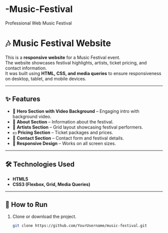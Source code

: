 # -Music-Festival
Professional Web Music Festival
# 🎶 Music Festival Website  

This is a **responsive website** for a Music Festival event.  
The website showcases festival highlights, artists, ticket pricing, and contact information.  
It was built using **HTML, CSS, and media queries** to ensure responsiveness on desktop, tablet, and mobile devices.  

---

## ✨ Features
- 🎥 **Hero Section with Video Background** – Engaging intro with background video.  
- 📝 **About Section** – Information about the festival.  
- 🎤 **Artists Section** – Grid layout showcasing festival performers.  
- 💵 **Pricing Section** – Ticket packages and prices.  
- 📩 **Contact Section** – Contact form and festival details.  
- 📱 **Responsive Design** – Works on all screen sizes.  

---

## 🛠️ Technologies Used
- **HTML5**  
- **CSS3 (Flexbox, Grid, Media Queries)**  

---

## 🚀 How to Run
1. Clone or download the project.  
   ```bash
   git clone https://github.com/YourUsername/music-festival.git
